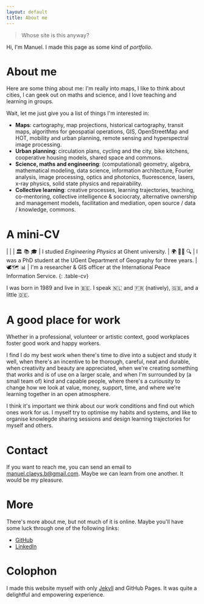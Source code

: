 ```yaml
---
layout: default
title: About me
---
```


> Whose site is this anyway?

Hi, I'm Manuel. I made this page as some kind of _portfolio_.

# About me

Here are some thing about me: I'm really into maps, I like to think about cities, I can geek out on maths and science, and I love teaching and learning in groups.

Wait, let me just give you a list of things I'm interested in:

- **Maps**: cartography, map projections, historical cartography, transit maps, algorithms for geospatial operations, GIS, OpenStreetMap and HOT, mobility and urban planning, remote sensing and hyperspectral image processing.
- **Urban planning**: circulation plans, cycling and the city, bike kitchens, cooperative housing models, shared space and commons.
- **Science, maths and engineering**: (computational) geometry, algebra, mathematical modeling, data science, information architecture, Fourier analysis, image processing, optics and photonics, fluorescence, lasers, x-ray physics, solid state physics and repairability.
- **Collective learning**: creative processes, learning trajectories, teaching, co-mentoring, collective intelligence & sociocraty, alternative ownership and management models, facilitation and mediation, open source / data / knowledge, commons.

# A mini-CV

| |
| 🏛 📚 🎓 | I studied *Engineering Physics* at Ghent university.
| 🌍 👨‍💻 🔍 | I was a PhD student at the UGent Department of Geography for three years.
| 🕊🗺 📊 | I'm a researcher & GIS officer at the International Peace Information Service.
{: .table-cv}

I was born in 1989 and live in 🇧🇪.	I speak 🇳🇱 and 🇫🇷 (natively), 🇬🇧, and a little 🇩🇪.<!--🍫🥖🍵🥨  🇳🇱🇫🇷🇬🇧🇩🇪-->

# A good place for work

Whether in a professional, volunteer or artistic context, good workplaces foster good work and happy workers.

I find I do my best work when there's time to dive into a subject and study it well, when there's an incentive to be thorough, careful, neat and durable, when creativity and beauty are appreciated, when we're creating something that _works_ and is of use on a larger scale, and when I'm surrounded by (a small team of) kind and capable people, where there's a curiousity to change how we look at value, money, support, time, and where we're learning together in an open atmosphere.

I think it's important we think about our work conditions and find out which ones work for us. I myself try to optimise my habits and systems, and like to organise knowlegde sharing sessions and design learning trajectories for myself and others.

# Contact

If you want to reach me, you can send an email to [manuel.claeys.b@gmail.com](mailto:manuel.claeys.b@gmail.com). Maybe we can learn from one another. It would be my pleasure.

# More

There's more about me, but not much of it is online. Maybe you'll have some luck through one of the following links:

- [GitHub](https://github.com/mclaeysb)
- [LinkedIn](https://linkedin.com/in/mclaeysb/)

# Colophon

I made this website myself with only [Jekyll](https://jekyllrb.com/) and GitHub Pages. It was quite a delightful and empowering experience.
